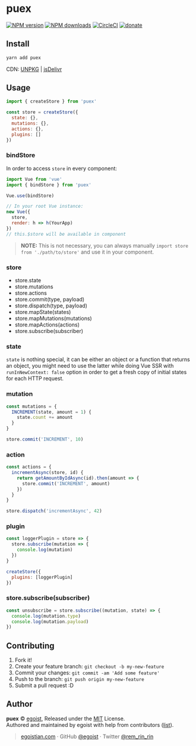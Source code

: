 # puex

[![NPM version](https://img.shields.io/npm/v/puex.svg?style=flat)](https://npmjs.com/package/puex) [![NPM downloads](https://img.shields.io/npm/dm/puex.svg?style=flat)](https://npmjs.com/package/puex) [![CircleCI](https://circleci.com/gh/egoist/puex/tree/master.svg?style=shield&circle-token=af0131758916e976003f5e909a703fe6821d3124)](https://circleci.com/gh/egoist/puex/tree/master)  [![donate](https://img.shields.io/badge/$-donate-ff69b4.svg?maxAge=2592000&style=flat)](https://github.com/egoist/donate)

## Install

```bash
yarn add puex
```

CDN: [UNPKG](https://unpkg.com/puex/dist/) | [jsDelivr](https://cdn.jsdelivr.net/npm/puex/dist/)

## Usage

```js
import { createStore } from 'puex'

const store = createStore({
  state: {},
  mutations: {},
  actions: {},
  plugins: []
})
```

### bindStore

In order to access `store` in every component:

```js
import Vue from 'vue'
import { bindStore } from 'puex'

Vue.use(bindStore)

// In your root Vue instance:
new Vue({
  store,
  render: h => h(YourApp)
})
// this.$store will be available in component
```

> **NOTE:** This is not necessary, you can always manually `import store from './path/to/store'` and use it in your component.

### store

- store.state
- store.mutations
- store.actions
- store.commit(type, payload)
- store.dispatch(type, payload)
- store.mapState(states)
- store.mapMutations(mutations)
- store.mapActions(actions)
- store.subscribe(subscriber)

### state

`state` is nothing special, it can be either an object or a function that returns an object, you might need to use the latter while doing Vue SSR with `runInNewContext: false` option in order to get a fresh copy of initial states for each HTTP request.

### mutation

```js
const mutations = {
  INCREMENT(state, amount = 1) {
    state.count += amount
  }
}

store.commit('INCREMENT', 10)
```

### action

```js
const actions = {
  incrementAsync(store, id) {
    return getAmountByIdAsync(id).then(amount => {
      store.commit('INCREMENT', amount)
    })
  }
}

store.dispatch('incrementAsync', 42)
```

### plugin

```js
const loggerPlugin = store => {
  store.subscribe(mutation => {
    console.log(mutation)
  })
}

createStore({
  plugins: [loggerPlugin]
})
```

### store.subscribe(subscriber)

```js
const unsubscribe = store.subscribe((mutation, state) => {
  console.log(mutation.type)
  console.log(mutation.payload)
})
```

## Contributing

1. Fork it!
2. Create your feature branch: `git checkout -b my-new-feature`
3. Commit your changes: `git commit -am 'Add some feature'`
4. Push to the branch: `git push origin my-new-feature`
5. Submit a pull request :D


## Author

**puex** © [egoist](https://github.com/egoist), Released under the [MIT](./LICENSE) License.<br>
Authored and maintained by egoist with help from contributors ([list](https://github.com/egoist/puex/contributors)).

> [egoistian.com](https://egoistian.com) · GitHub [@egoist](https://github.com/egoist) · Twitter [@rem_rin_rin](https://twitter.com/rem_rin_rin)
